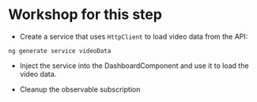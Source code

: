 # Workshop for this step

* Create a service that uses `HttpClient` to load video data from the API:

```
ng generate service videoData
```

* Inject the service into the DashboardComponent and use it to load the
  video data.

* Cleanup the observable subscription
